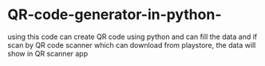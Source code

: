 # QR-code-generator-in-python-
using this code can create QR code using python and can fill the data and if scan by QR code scanner which can download from playstore, the data will show in QR scanner app 

